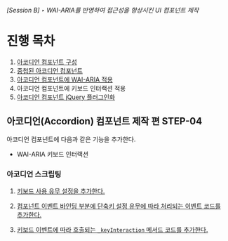 ###### [Session B] ‣ WAI-ARIA를 반영하여 접근성을 향상시킨 UI 컴포넌트 제작

# 진행 목차

1. [아코디언 컴포넌트 구성](../STEP-1__basic/)
1. [중첩된 아코디언 컴포넌트](../STEP-2__nested/)
1. [아코디언 컴포넌트에 WAI-ARIA 적용](../STEP-3__wai-aria/)
1. 아코디언 컴포넌트에 키보드 인터랙션 적용
1. [아코디언 컴포넌트 jQuery 플러그인화](../STEP-5__jquery-plugin/)

## **아코디언(Accordion) 컴포넌트** 제작 편 **STEP-04**

아코디언 컴포넌트에 다음과 같은 기능을 추가한다.

- WAI-ARIA 키보드 인터랙션

### 아코디언 스크립팅

1. <a href="https://github.com/niawa/AOA/blob/master/2017/Session_B/practice/STEP-4__keyboard/component/y9.Accordion%400.0.4.js#L43-L44" target="_blank">키보드 사용 유무 설정을 추가한다.</a>

2. <a href="https://github.com/niawa/AOA/blob/master/2017/Session_B/practice/STEP-4__keyboard/component/y9.Accordion%400.0.4.js#L529-L532" target="_blank">컴포넌트 이벤트 바인딩 부분에 단축키 설정 유무에 따라 처리되는 이벤트 코드를 추가한다.</a>

3. <a href="https://github.com/niawa/AOA/blob/master/2017/Session_B/practice/STEP-4__keyboard/component/y9.Accordion%400.0.4.js#L551-L588" target="_blank">키보드 이벤트에 따라 호출되는 `_keyInteraction` 메서드 코드를 추가한다.</a>